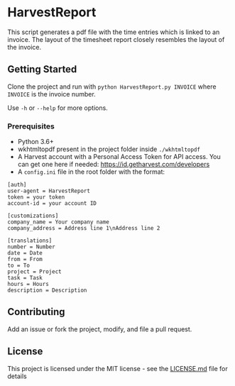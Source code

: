 # HarvestReport

This script generates a pdf file with the time entries which is linked to an invoice. The layout of the timesheet report closely resembles the layout of the invoice.


## Getting Started

Clone the project and run with `python HarvestReport.py INVOICE` where `INVOICE` is the invoice number.

Use `-h` or `--help` for more options.

### Prerequisites

- Python 3.6+
- wkhtmltopdf present in the project folder inside `./wkhtmltopdf` 
- A Harvest account with a Personal Access Token for API access. You can get one here if needed: https://id.getharvest.com/developers
- A `config.ini` file in the root folder with the format:

```
[auth]
user-agent = HarvestReport
token = your token
account-id = your account ID

[customizations]
company_name = Your company name
company_address = Address line 1\nAddress line 2

[translations]
number = Number
date = Date
from = From
to = To
project = Project
task = Task
hours = Hours
description = Description
```

## Contributing

Add an issue or fork the project, modify, and file a pull request.

## License

This project is licensed under the MIT license - see the [LICENSE.md](LICENSE.md) file for details